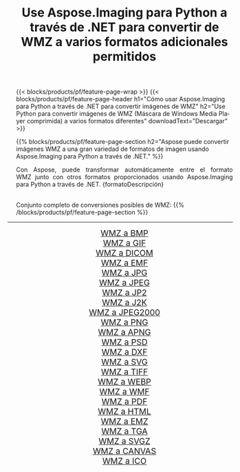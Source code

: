 ﻿---
title: Use Aspose.Imaging para Python a través de .NET para convertir de WMZ a varios formatos adicionales permitidos 
weight: 3920
url: /es/python-net/conversion/from/wmz 
lang: es
langdirlevel: 2
locales: zh-hans,ja,it,ru,de,es,fr,nl,id,lt,pl,pt,vi,tr,ko,zh-hant,ar,hi,th,sv,cs,uk,he
description: Puede transformar rápidamente de WMZ(Máscara de Windows Media Player comprimida) a varios formatos usando Aspose.Imaging para Python a través de .NET.
---

{{< blocks/products/pf/feature-page-wrap >}}
{{< blocks/products/pf/feature-page-header h1="Cómo usar Aspose.Imaging para Python a través de .NET para convertir imágenes de WMZ" h2="Use Python para convertir imágenes de WMZ (Máscara de Windows Media Player comprimida) a varios formatos diferentes" downloadText="Descargar" >}}


{{% blocks/products/pf/feature-page-section  h2="Aspose puede convertir imágenes WMZ a una gran variedad de formatos de imagen usando Aspose.Imaging para Python a través de .NET." %}}
<p align=justify>Con Aspose, puede transformar automáticamente entre el formato WMZ junto con otros formatos proporcionados usando Aspose.Imaging para Python a través de .NET. {formatoDescripción}</p>
<br/>
Conjunto completo de conversiones posibles de WMZ:
{{% /blocks/products/pf/feature-page-section %}}
<div class="container-fluid productfamilypage bg-gray">
    <div class="convertypes bg-gray agp-content section">
        <div class="container">
		<hr style="margin-left:-20px;"/>
		<div class="row other-converters" style="gap: 10px;font-size: 19px;text-align:center;">
		    <div class='col-md-2 other-converter remove-lp remove-rp'><a href="/imaging/es/python-net/conversion/wmz-to-bmp" style="padding:15px;">WMZ a BMP</a></div><div class='col-md-2 other-converter remove-lp remove-rp'><a href="/imaging/es/python-net/conversion/wmz-to-gif" style="padding:15px;">WMZ a GIF</a></div><div class='col-md-2 other-converter remove-lp remove-rp'><a href="/imaging/es/python-net/conversion/wmz-to-dicom" style="padding:15px;">WMZ a DICOM</a></div><div class='col-md-2 other-converter remove-lp remove-rp'><a href="/imaging/es/python-net/conversion/wmz-to-emf" style="padding:15px;">WMZ a EMF</a></div><div class='col-md-2 other-converter remove-lp remove-rp'><a href="/imaging/es/python-net/conversion/wmz-to-jpg" style="padding:15px;">WMZ a JPG</a></div><div class='col-md-2 other-converter remove-lp remove-rp'><a href="/imaging/es/python-net/conversion/wmz-to-jpeg" style="padding:15px;">WMZ a JPEG</a></div><div class='col-md-2 other-converter remove-lp remove-rp'><a href="/imaging/es/python-net/conversion/wmz-to-jp2" style="padding:15px;">WMZ a JP2</a></div><div class='col-md-2 other-converter remove-lp remove-rp'><a href="/imaging/es/python-net/conversion/wmz-to-j2k" style="padding:15px;">WMZ a J2K</a></div><div class='col-md-2 other-converter remove-lp remove-rp'><a href="/imaging/es/python-net/conversion/wmz-to-jpeg2000" style="padding:15px;">WMZ a JPEG2000</a></div><div class='col-md-2 other-converter remove-lp remove-rp'><a href="/imaging/es/python-net/conversion/wmz-to-png" style="padding:15px;">WMZ a PNG</a></div><div class='col-md-2 other-converter remove-lp remove-rp'><a href="/imaging/es/python-net/conversion/wmz-to-apng" style="padding:15px;">WMZ a APNG</a></div><div class='col-md-2 other-converter remove-lp remove-rp'><a href="/imaging/es/python-net/conversion/wmz-to-psd" style="padding:15px;">WMZ a PSD</a></div><div class='col-md-2 other-converter remove-lp remove-rp'><a href="/imaging/es/python-net/conversion/wmz-to-dxf" style="padding:15px;">WMZ a DXF</a></div><div class='col-md-2 other-converter remove-lp remove-rp'><a href="/imaging/es/python-net/conversion/wmz-to-svg" style="padding:15px;">WMZ a SVG</a></div><div class='col-md-2 other-converter remove-lp remove-rp'><a href="/imaging/es/python-net/conversion/wmz-to-tiff" style="padding:15px;">WMZ a TIFF</a></div><div class='col-md-2 other-converter remove-lp remove-rp'><a href="/imaging/es/python-net/conversion/wmz-to-webp" style="padding:15px;">WMZ a WEBP</a></div><div class='col-md-2 other-converter remove-lp remove-rp'><a href="/imaging/es/python-net/conversion/wmz-to-wmf" style="padding:15px;">WMZ a WMF</a></div><div class='col-md-2 other-converter remove-lp remove-rp'><a href="/imaging/es/python-net/conversion/wmz-to-pdf" style="padding:15px;">WMZ a PDF</a></div><div class='col-md-2 other-converter remove-lp remove-rp'><a href="/imaging/es/python-net/conversion/wmz-to-html" style="padding:15px;">WMZ a HTML</a></div><div class='col-md-2 other-converter remove-lp remove-rp'><a href="/imaging/es/python-net/conversion/wmz-to-emz" style="padding:15px;">WMZ a EMZ</a></div><div class='col-md-2 other-converter remove-lp remove-rp'><a href="/imaging/es/python-net/conversion/wmz-to-tga" style="padding:15px;">WMZ a TGA</a></div><div class='col-md-2 other-converter remove-lp remove-rp'><a href="/imaging/es/python-net/conversion/wmz-to-svgz" style="padding:15px;">WMZ a SVGZ</a></div><div class='col-md-2 other-converter remove-lp remove-rp'><a href="/imaging/es/python-net/conversion/wmz-to-canvas" style="padding:15px;">WMZ a CANVAS</a></div><div class='col-md-2 other-converter remove-lp remove-rp'><a href="/imaging/es/python-net/conversion/wmz-to-ico" style="padding:15px;">WMZ a ICO</a></div>
                </div>
        </div>
    </div>
</div>
<br/>

